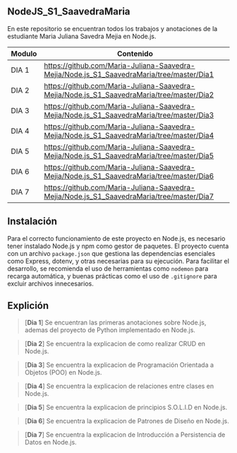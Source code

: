 ## NodeJS_S1_SaavedraMaria

En este repositorio se encuentran todos los trabajos y anotaciones de la estudiante Maria Juliana Savedra Mejia en Node.js.


| Modulo | Contenido |
|--|--|
| DIA 1 |https://github.com/Maria-Juliana-Saavedra-Mejia/Node.js_S1_SaavedraMaria/tree/master/Dia1|
| DIA 2 |https://github.com/Maria-Juliana-Saavedra-Mejia/Node.js_S1_SaavedraMaria/tree/master/Dia2|
| DIA 3 |https://github.com/Maria-Juliana-Saavedra-Mejia/Node.js_S1_SaavedraMaria/tree/master/Dia3|
| DIA 4 |https://github.com/Maria-Juliana-Saavedra-Mejia/Node.js_S1_SaavedraMaria/tree/master/Dia4|
| DIA 5 |https://github.com/Maria-Juliana-Saavedra-Mejia/Node.js_S1_SaavedraMaria/tree/master/Dia5|
| DIA 6 |https://github.com/Maria-Juliana-Saavedra-Mejia/Node.js_S1_SaavedraMaria/tree/master/Dia6|
| DIA 7 |https://github.com/Maria-Juliana-Saavedra-Mejia/Node.js_S1_SaavedraMaria/tree/master/Dia7|

## Instalación 

Para el correcto funcionamiento de este proyecto en Node.js, es necesario tener instalado Node.js y npm como gestor de paquetes. El proyecto cuenta con un archivo `package.json` que gestiona las dependencias esenciales como Express, dotenv, y otras necesarias para su ejecución. Para facilitar el desarrollo, se recomienda el uso de herramientas como `nodemon` para recarga automática, y buenas prácticas como el uso de `.gitignore` para excluir archivos innecesarios.


## Explición

> [**Dia 1**]
Se encuentran las primeras anotaciones sobre Node.js, ademas del proyecto de Python implementado en Node.js.

> [**Dia 2**]
Se encuentra la explicacion de como realizar CRUD en Node.js. 

> [**Dia 3**]
Se encuentra la explicacion de Programación Orientada a Objetos (POO) en Node.js. 

> [**Dia 4**]
Se encuentra la explicacion de relaciones entre clases en Node.js. 

> [**Dia 5**]
Se encuentra la explicacion de principios S.O.L.I.D en Node.js. 

> [**Dia 6**]
Se encuentra la explicacion de Patrones de Diseño en Node.js. 

> [**Dia 7**]
Se encuentra la explicacion de Introducción a Persistencia de Datos en Node.js. 